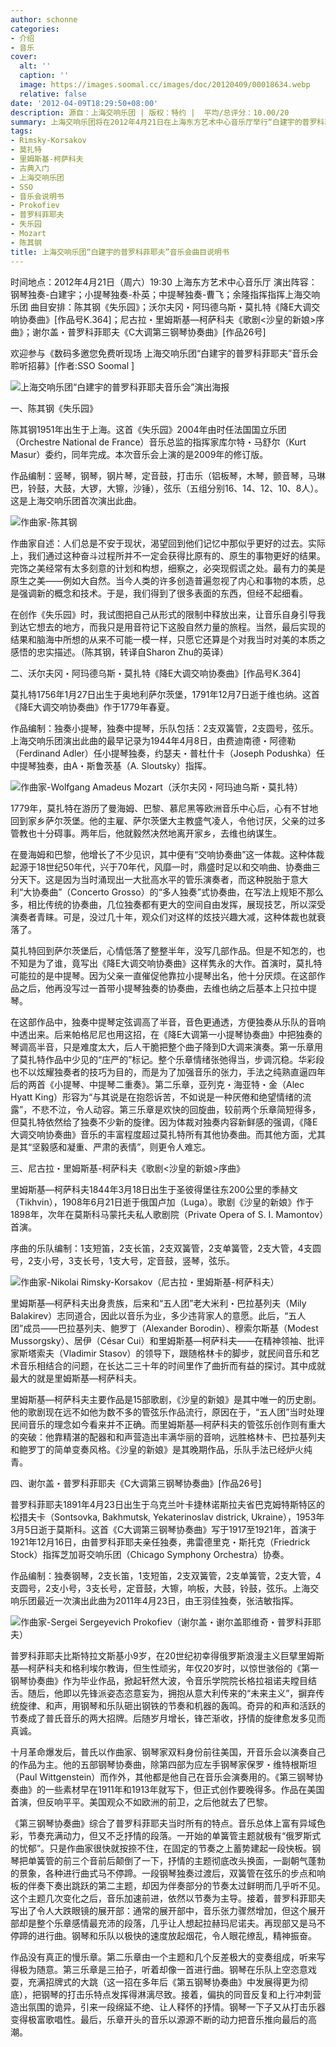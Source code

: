 ```yaml
---
author: schonne
categories:
- 介绍
- 音乐
cover:
  alt: ''
  caption: ''
  image: https://images.soomal.cc/images/doc/20120409/00018634.webp
  relative: false
date: '2012-04-09T18:29:50+08:00'
description: 源自：上海交响乐团 | 版权：特约 |  平均/总评分：10.00/20
summary: 上海交响乐团将在2012年4月21日在上海东方艺术中心音乐厅举行“白建宇的普罗科菲耶夫”音乐会，韩国杰出钢琴家白健宇将上演谢尔盖・普罗科菲耶夫著名的《C大调第三钢琴协奏曲》，音乐会的其他曲目还包括……
tags:
- Rimsky-Korsakov
- 莫扎特
- 里姆斯基-柯萨科夫
- 古典入门
- 上海交响乐团
- SSO
- 音乐会说明书
- Prokofiev
- 普罗科菲耶夫
- 失乐园
- Mozart
- 陈其钢
title: 上海交响乐团“白建宇的普罗科菲耶夫”音乐会曲目说明书
---
```


时间地点：2012年4月21日（周六）19:30 上海东方艺术中心音乐厅
演出阵容：钢琴独奏-白建宇；小提琴独奏-朴英；中提琴独奏-曹飞；余隆指挥指挥上海交响乐团
曲目安排：陈其钢《失乐园》；沃尔夫冈・阿玛德乌斯・莫扎特《降E大调交响协奏曲》[作品号K.364]；尼古拉・里姆斯基―柯萨科夫《歌剧<沙皇的新娘>序曲》；谢尔盖・普罗科菲耶夫《C大调第三钢琴协奏曲》[作品26号]



欢迎参与《数码多邀您免费听现场 上海交响乐团“白建宇的普罗科菲耶夫”音乐会聆听招募》[作者:SSO Soomal ]


![上海交响乐团“白建宇的普罗科菲耶夫音乐会”演出海报](https://images.soomal.cc/images/doc/20120409/00018634.webp)





一、陈其钢《失乐园》


陈其钢1951年出生于上海。这首《失乐园》2004年由时任法国国立乐团（Orchestre National de France）音乐总监的指挥家库尔特・马舒尔（Kurt Masur）委约，同年完成。本次音乐会上演的是2009年的修订版。

作品编制：竖琴，钢琴，钢片琴，定音鼓，打击乐（铝板琴，木琴，颤音琴，马琳巴，铃鼓，大鼓，大锣，大镲，沙锤），弦乐（五组分别16、14、12、10、8人）。这是上海交响乐团首次演出此曲。


![作曲家-陈其钢](https://images.soomal.cc/images/doc/20120409/00018635.webp)





作曲家自述：人们总是不安于现状，渴望回到他们记忆中那似乎更好的过去。实际上，我们通过这种奋斗过程所并不一定会获得比原有的、原生的事物更好的结果。完饰之美经常有太多刻意的计划和构想，细察之，必突现假谎之处。最有力的美是原生之美――例如大自然。当今人类的许多创造普遍忽视了内心和事物的本质，总是强调新的概念和技术。于是，我们得到了很多表面的东西，但经不起细看。

在创作《失乐园》时，我试图把自己从形式的限制中释放出来，让音乐自身引导我到达它想去的地方，而我只是用音符记下这股自然力量的旅程。当然，最后实现的结果和脑海中所想的从来不可能一模一样，只愿它还算是个对我当时对美的本质之感悟的忠实描述。（陈其钢，转译自Sharon Zhu的英译）

二、沃尔夫冈・阿玛德乌斯・莫扎特《降E大调交响协奏曲》[作品号K.364]


莫扎特1756年1月27日出生于奥地利萨尔茨堡，1791年12月7日逝于维也纳。这首《降E大调交响协奏曲》作于1779年春夏。

作品编制：独奏小提琴，独奏中提琴，乐队包括：2支双簧管，2支圆号，弦乐。上海交响乐团演出此曲的最早记录为1944年4月8日，由费迪南德・阿德勒（Ferdinand Adler）任小提琴独奏，约瑟夫・普杜什卡（Joseph Podushka）任中提琴独奏，由A・斯鲁茨基（A. Sloutsky）指挥。


![作曲家-Wolfgang Amadeus Mozart（沃尔夫冈・阿玛迪乌斯・莫扎特）](https://images.soomal.cc/images/doc/20120115/00016198.webp)





1779年，莫扎特在游历了曼海姆、巴黎、慕尼黑等欧洲音乐中心后，心有不甘地回到家乡萨尔茨堡。他的主雇、萨尔茨堡大主教盛气凌人，令他讨厌，父亲的过多管教也十分碍事。两年后，他就毅然决然地离开家乡，去维也纳谋生。

在曼海姆和巴黎，他增长了不少见识，其中便有“交响协奏曲”这一体裁。这种体裁起源于18世纪50年代，兴于70年代，风靡一时，鼎盛时足以和交响曲、协奏曲三分天下。这是因为当时涌现出一大批高水平的管乐演奏者，而这种脱胎于意大利“大协奏曲”（Concerto Grosso）的“多人独奏”式协奏曲，在写法上规矩不那么多，相比传统的协奏曲，几位独奏都有更大的空间自由发挥，展现技艺，所以深受演奏者青睐。可是，没过几十年，观众们对这样的炫技兴趣大减，这种体裁也就衰落了。

莫扎特回到萨尔茨堡后，心情低落了整整半年，没写几部作品。但是不知怎的，也不知是为了谁，竟写出《降E大调交响协奏曲》这样隽永的大作。首演时，莫扎特可能拉的是中提琴。因为父亲一直催促他靠拉小提琴出名，他十分厌烦。在这部作品之后，他再没写过一首带小提琴独奏的协奏曲，去维也纳之后基本上只拉中提琴。

在这部作品中，独奏中提琴定弦调高了半音，音色更通透，方便独奏从乐队的音响中透出来。后来帕格尼尼也用这招，在《降E大调第一小提琴协奏曲》中把独奏的琴调高半音，只是难度太大，后人干脆把整个曲子降到D大调来演奏。第一乐章用了莫扎特作品中少见的“庄严的”标记。整个乐章情绪张弛得当，步调沉稳。华彩段也不以炫耀独奏者的技巧为目的，而是为了加强音乐的张力，手法之纯熟直逼四年后的两首《小提琴、中提琴二重奏》。第二乐章，亚列克・海亚特・金（Alec Hyatt King）形容为“与其说是在抱怨诉苦，不如说是一种厌倦和绝望情绪的流露”，不悲不泣，令人动容。第三乐章是欢快的回旋曲，较前两个乐章简短得多，但莫扎特依然给了独奏不少新的旋律。因为体裁对独奏内容新鲜感的强调，《降E大调交响协奏曲》音乐的丰富程度超过莫扎特所有其他协奏曲。而其他方面，尤其是其“坚毅感和凝重、严肃的表情”，则更令人难忘。

三、尼古拉・里姆斯基-柯萨科夫《歌剧<沙皇的新娘>序曲》


里姆斯基―柯萨科夫1844年3月18日出生于圣彼得堡往东200公里的季赫文（Tikhvin），1908年6月21日逝于俄国卢加（Luga）。歌剧《沙皇的新娘》作于1898年，次年在莫斯科马蒙托夫私人歌剧院（Private Opera of S. I. Mamontov）首演。

序曲的乐队编制：1支短笛，2支长笛，2支双簧管，2支单簧管，2支大管，4支圆号，2支小号，3支长号，1支大号，定音鼓，竖琴，弦乐。


![作曲家-Nikolai Rimsky-Korsakov（尼古拉・里姆斯基-柯萨科夫）](https://images.soomal.cc/images/doc/20120409/00018636.webp)





里姆斯基―柯萨科夫出身贵族，后来和“五人团”老大米利・巴拉基列夫（Mily Balakirev）志同道合，因此以音乐为业，多少违背家人的意愿。此后，“五人团”成员――巴拉基列夫、鲍罗丁（Alexander Borodin）、穆索尔斯基（Modest Mussorgsky）、居伊（César Cui）和里姆斯基―柯萨科夫――在精神领袖、批评家斯塔索夫（Vladimir Stasov）的领导下，跟随格林卡的脚步，就民间音乐和艺术音乐相结合的问题，在长达二三十年的时间里作了曲折而有益的探讨。其中成就最大的就是里姆斯基―柯萨科夫。

里姆斯基―柯萨科夫主要作品是15部歌剧，《沙皇的新娘》是其中唯一的历史剧。他的歌剧现在远不如他为数不多的管弦乐作品流行，原因在于，“五人团”当时处理民间音乐的理念如今看来并不正确。而里姆斯基―柯萨科夫的管弦乐创作则有重大的突破：他靠精湛的配器和和声营造出丰满华丽的音响，远胜格林卡、巴拉基列夫和鲍罗丁的简单变奏风格。《沙皇的新娘》是其晚期作品，乐队手法已经炉火纯青。

四、谢尔盖・普罗科菲耶夫《C大调第三钢琴协奏曲》[作品26号]


普罗科菲耶夫1891年4月23日出生于乌克兰叶卡捷林诺斯拉夫省巴克姆特斯特区的松措夫卡（Sontsovka, Bakhmutsk, Yekaterinoslav districk, Ukraine），1953年3月5日逝于莫斯科。这首《C大调第三钢琴协奏曲》写于1917至1921年，首演于1921年12月16日，由普罗科菲耶夫亲任独奏，弗雷德里克・斯托克（Friedrick Stock）指挥芝加哥交响乐团（Chicago Symphony Orchestra）协奏。

作品编制：独奏钢琴，2支长笛，1支短笛，2支双簧管，2支单簧管，2支大管，4支圆号，2支小号，3支长号，定音鼓，大镲，响板，大鼓，铃鼓，弦乐。上海交响乐团最近一次演出此曲为2011年4月23日，由王羽佳独奏，张洁敏指挥。


![作曲家-Sergei Sergeyevich Prokofiev（谢尔盖・谢尔盖耶维奇・普罗科菲耶夫）](https://images.soomal.cc/images/doc/20111230/00015876.webp)





普罗科菲耶夫比斯特拉文斯基小9岁，在20世纪初幸得俄罗斯浪漫主义巨擘里姆斯基―柯萨科夫和格利埃尔教诲，但生性顽劣，年仅20岁时，以惊世骇俗的《第一钢琴协奏曲》作为毕业作品，掀起轩然大波，令音乐学院院长格拉祖诺夫瞠目结舌。随后，他即以先锋派姿态恣意妄为，拥抱从意大利传来的“未来主义”，摒弃传统旋律、和声，用钢琴和乐队砸出钢铁的节奏和机器的轰鸣。奇异的和声和活跃的节奏成了普氏音乐的两大招牌。后随岁月增长，锋芒渐收，抒情的旋律愈发多见而真诚。

十月革命爆发后，普氏以作曲家、钢琴家双料身份前往美国，开音乐会以演奏自己的作品为主。他的五部钢琴协奏曲，除第四部为应左手钢琴家保罗・维特根斯坦（Paul Wittgenstein）而作外，其他都是他自己在音乐会演奏用的。《第三钢琴协奏曲》的一些素材早在1911年和1913年就写下，但正式创作要晚得多。作品在美国首演，但反响平平。美国观众不如欧洲的前卫，之后他就去了巴黎。

《第三钢琴协奏曲》综合了普罗科菲耶夫当时所有的特点。音乐总体上富有异域色彩，节奏充满动力，但又不乏抒情的段落。一开始的单簧管主题就极有“俄罗斯式的忧郁”。只是作曲家很快就按捺不住，在固定的节奏之上蓄势建起一段快板。钢琴把单簧管的前三个音前后颠倒了一下，抒情的主题彻底改头换面，一副朝气蓬勃的景象，各种进行曲式马不停蹄。一段钢琴独奏过渡后，双簧管在弦乐的步点和响板的伴奏下奏出跳跃的第二主题，却因为伴奏部分的节奏太过鲜明而几乎听不见。这个主题几次变化之后，音乐加速前进，依然以节奏为主导。接着，普罗科菲耶夫写出了令人大跌眼镜的展开部：通常的展开部中，音乐张力骤然增加，但这个展开部却是整个乐章感情最充沛的段落，几乎让人想起拉赫玛尼诺夫。再现部又是马不停蹄的进行曲。钢琴和乐队以极快的速度放起烟花，令人眼花缭乱，精神振奋。

作品没有真正的慢乐章。第二乐章由一个主题和几个反差极大的变奏组成，听来写得极为随意。第三乐章是三拍子，听着却像一首进行曲。钢琴在乐队上空恣意戏耍，充满招牌式的大跳（这一招在多年后《第五钢琴协奏曲》中发展得更为彻底），把钢琴的打击乐特点发挥得淋漓尽致。接着，偏执的同音反复和上行冲刺营造出氛围的诡异，引来一段绵延不绝、让人释怀的抒情。钢琴一下子又从打击乐器变得极富歌唱性。最后，乐章开头的音乐以源源不断的动力把音乐推向最后的高潮。